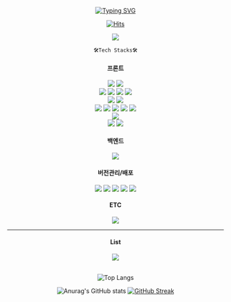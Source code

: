 <div align="center">

[![Typing SVG](https://readme-typing-svg.demolab.com?font=Oleo+Script&duration=3500&pause=700&color=D77A06&center=true&vCenter=true&multiline=true&random=false&width=500&height=70&lines=Hi+there%2C++I'm+Cotton;Front-end+Developer)](https://git.io/typing-svg)

[![Hits](https://hits.seeyoufarm.com/api/count/incr/badge.svg?url=https%3A%2F%2Fgithub.com%2Fgjbae1212%2Fhit-counter&count_bg=%23866A3D&title_bg=%23585A3F&icon=adobeillustrator.svg&icon_color=%23DFBE86&title=+Number+of+Visitors&edge_flat=true)](https://hits.seeyoufarm.com)

  <img src="https://github-widgetbox.vercel.app/api/profile?username=sstipdev&data=followers,repositories,stars,commits&theme=carbon"/>

```🛠Tech Stacks🛠```

#### 프론트

  <div class="default">
    <img src="https://img.shields.io/badge/HTML5-E34F26?style=flat&logo=HTML5&logoColor=white" />
    <img src="https://img.shields.io/badge/CSS3-1572B6?style=flat&logo=CSS3&logoColor=white" />
  </div>

  <div class="js-lib">
    <img src="https://img.shields.io/badge/Javascript-yellow?style=flat&logo=Javascript&logoColor=white" />
    <img src="https://img.shields.io/badge/Typescript-3178C6?style=flat&logo=Typescript&logoColor=white" />
    <img src="https://img.shields.io/badge/React-61DAFB?style=flat&logo=react&logoColor=black" />
    <img src="https://img.shields.io/badge/NextJS-000000?style=flat-square&logo=Next.js&logoColor=white"/>
  </div>

  <div class="state-management-tool">
    <img src="https://img.shields.io/badge/Recoil-3578E5?style=flat&logo=recoil&logoColor=white" />
    <img src="https://img.shields.io/badge/Redux Toolkit-593D88?style=flat&logo=Redux&logoColor=white" />
  </div>

  <div class="css-in-js css-lib css-fr">
    <img src="https://img.shields.io/badge/Sass-CC6699?style=flat&logo=Sass&logoColor=white" />
    <img src="https://img.shields.io/badge/Styled Components-DB7093?style=flat&logo=styled-components&logoColor=white" />
    <img src="https://img.shields.io/badge/bootstrap-7952B3?style=flat-square&logo=bootstrap&logoColor=white"/>
    <img src="https://img.shields.io/badge/MUI-007FFF?style=flat-square&logo=MUI&logoColor=white"/>
    <img src="https://img.shields.io/badge/Tailwind CSS-06B6D4?style=flat-square&logo=Tailwind CSS&logoColor=white"/>
  </div>

  <div class="bundle-tool">
    <img src="https://img.shields.io/badge/Vite-646CFF?style=flat&logo=Vite&logoColor=white" />
  </div>

  <div class="pacakage-manage">
    <img src="https://img.shields.io/badge/NPM-CB3837?style=flat&logo=npm&logoColor=white" />
    <img src="https://img.shields.io/badge/Yarn-2C8EBB?style=flat&logo=yarn&logoColor=white" />
  </div>

#### 백엔드

  <div>
    <img src="https://img.shields.io/badge/Firebase-1A73E8?style=flat&logo=Firebase&logoColor=FFCC32" />
  </div>

#### 버전관리/배포

  <div>
    <img src="https://img.shields.io/badge/git-F05032?style=flat&logo=git&logoColor=white" />
    <img src="https://img.shields.io/badge/github-181717?style=flat&logo=github&logoColor=white" />
    <img src="https://img.shields.io/badge/AWS(EC2)-FF9900?style=flat-square&logo=amazonec2&logoColor=white"/>
    <img src="https://img.shields.io/badge/Vercel-black?style=flat&logo=Vercel&logoColor=white" />
    <img src="https://img.shields.io/badge/Netlify-00C7B7?style=flat&logo=Netlify&logoColor=white" />
  </div>

#### ETC

  <div class="etc">
    <img src="https://img.shields.io/badge/lua-000080?style=flat&logo=lua&logoColor=white" />
  </div>

---

#### List

  <div>
    <img src="https://github-widgetbox.vercel.app/api/skills?languages=HTML5,CSS3,sass,JavaScript,TypeScript,Lua,json&frameworks=ReactJS,NextJS,Bootstrap,TailwindCSS&libraries=jQuery&tools=Git,nodejs,NPM,Yarn,Firebase,AWS,Vercel&includeNames=true&software=windows,vscode" >
  </div>

  <br/>
  
![Top Langs](https://github-readme-stats.vercel.app/api/top-langs/?username=sstipdev&layout=compact&theme=vue-dark)
<br/>

![Anurag's GitHub stats](https://github-readme-stats.vercel.app/api?username=sstipdev&show_icons=true&theme=city_lights)
[![GitHub Streak](https://github-readme-streak-stats.herokuapp.com/?user=sstipdev&theme=tokyonight)](https://git.io/streak-stats)

</div>
